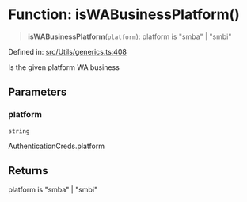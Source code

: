 # Function: isWABusinessPlatform()

> **isWABusinessPlatform**(`platform`): platform is "smba" \| "smbi"

Defined in: [src/Utils/generics.ts:408](https://github.com/Fokusdotid/bail/blob/82f46c566476ac566bfd781dede14412fcdfb787/src/Utils/generics.ts#L408)

Is the given platform WA business

## Parameters

### platform

`string`

AuthenticationCreds.platform

## Returns

platform is "smba" \| "smbi"
